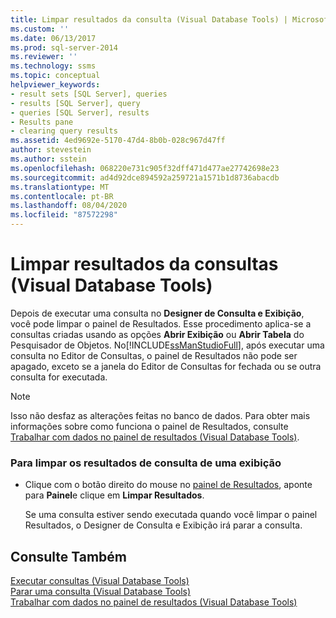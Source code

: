 ```yaml
---
title: Limpar resultados da consulta (Visual Database Tools) | Microsoft Docs
ms.custom: ''
ms.date: 06/13/2017
ms.prod: sql-server-2014
ms.reviewer: ''
ms.technology: ssms
ms.topic: conceptual
helpviewer_keywords:
- result sets [SQL Server], queries
- results [SQL Server], query
- queries [SQL Server], results
- Results pane
- clearing query results
ms.assetid: 4ed9692e-5170-47d4-8b0b-028c967d47ff
author: stevestein
ms.author: sstein
ms.openlocfilehash: 068220e731c905f32dff471d477ae27742698e23
ms.sourcegitcommit: ad4d92dce894592a259721a1571b1d8736abacdb
ms.translationtype: MT
ms.contentlocale: pt-BR
ms.lasthandoff: 08/04/2020
ms.locfileid: "87572298"
---
```

# <a name="clear-query-results-visual-database-tools"></a>Limpar resultados da consultas (Visual Database Tools)
  Depois de executar uma consulta no **Designer de Consulta e Exibição**, você pode limpar o painel de Resultados. Esse procedimento aplica-se a consultas criadas usando as opções **Abrir Exibição** ou **Abrir Tabela** do Pesquisador de Objetos. No[!INCLUDE[ssManStudioFull](../../includes/ssmanstudiofull-md.md)], após executar uma consulta no Editor de Consultas, o painel de Resultados não pode ser apagado, exceto se a janela do Editor de Consultas for fechada ou se outra consulta for executada.  
  
> [!NOTE]  
>  Isso não desfaz as alterações feitas no banco de dados. Para obter mais informações sobre como funciona o painel de Resultados, consulte [Trabalhar com dados no painel de resultados &#40;Visual Database Tools&#41;](visual-database-tools.md).  
  
### <a name="to-clear-query-results-of-a-view"></a>Para limpar os resultados de consulta de uma exibição  
  
-   Clique com o botão direito do mouse no [painel de Resultados](visual-database-tools.md), aponte para **Painel**e clique em **Limpar Resultados**.  
  
     Se uma consulta estiver sendo executada quando você limpar o painel Resultados, o Designer de Consulta e Exibição irá parar a consulta.  
  
## <a name="see-also"></a>Consulte Também  
 [Executar consultas &#40;Visual Database Tools&#41;](run-queries-visual-database-tools.md)   
 [Parar uma consulta &#40;Visual Database Tools&#41;](stop-a-query-visual-database-tools.md)   
 [Trabalhar com dados no painel de resultados &#40;Visual Database Tools&#41;](visual-database-tools.md)  
  
  
